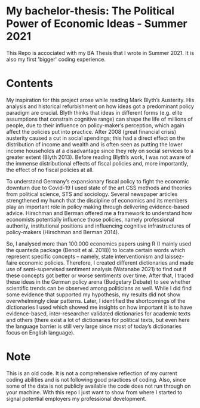 # My bachelor-thesis: The Political Power of Economic Ideas - Summer 2021

This Repo is accociated with my BA Thesis that I wrote in Summer 2021. It is also my first 'bigger' coding experience.

# Contents

My inspiration for this project arose while reading Mark Blyth’s
Austerity. His analysis and historical refurbishment on how ideas got a predominant policy paradigm are crucial. Blyth thinks that ideas in different forms (e.g. elite assumptions that constrain cognitive range) can shape
the life of millions of people, due to their influence on policy-maker’s perception, which again affect the policies
put into practice. After 2008 (great financial crisis) austerity caused a cut in social spendings; this had a direct
effect on the distribution of income and wealth and is often seen as putting the lower income households at a
disadvantage since they rely on social services to a greater extent (Blyth 2013). Before reading Blyth’s work,
I was not aware of the immense distributional effects of fiscal policies and, more importantly, the effect of
no fiscal policies at all. 

To understand Germany’s expansionary fiscal policy to fight the economic downturn
due to Covid-19 I used state of the art CSS methods and theories from political science, STS and sociology.
Several newspaper articles strengthened my hunch that the discipline of economics and its members play an
important role in policy making through delivering evidence-based advice. Hirschman and Berman offered me
a framework to understand how economists potentially influence those policies, namely professional authority,
institutional positions and influencing cognitive infrastructures of policy-makers (Hirschman and Berman 2014).

So, I analysed more than 100.000 economics papers using R (I mainly used the quanteda package (Benoit et al.
2018)) to locate certain words which represent specific concepts – namely, state interventionism and laissez-faire
economic policies. Therefore, I created different dictionaries and made use of semi-supervised sentiment analysis
(Watanabe 2021) to find out if these concepts got better or worse sentiments over time. After that, I traced 
these ideas in the German policy arena (Budgetary Debate) to see whether scientific trends can be observed
among politicians as well. While I did find some evidence that supported my hypothesis, my results did not
show overwhelmingly clear patterns. Later, I identified the shortcomings of the dictionaries I used which showed
me insights on how important it is to have evidence-based, inter-researcher validated dictionaries for academic
texts and others (there exist a lot of dictionaries for political texts, but even here the language barrier is still
very large since most of today’s dictionaries focus on English language).

# Note
This is an old code. It is not a comprehensive reflection of my current coding abilities and is not following good practices of coding. Also, since some of the data is not publicly available the code does not run through on your machine. With this repo I just want to show from where I started to signal potential employers my professional development.

